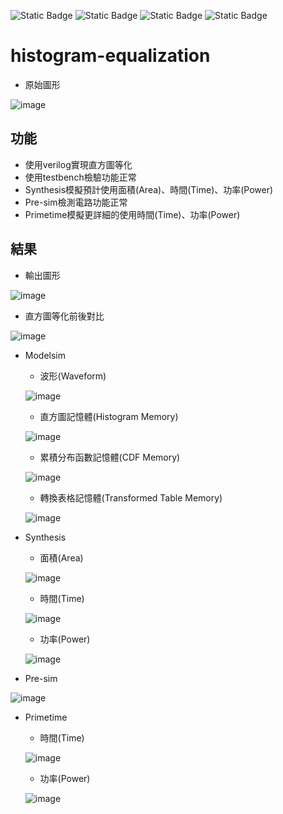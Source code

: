 ![Static Badge](https://img.shields.io/badge/passing-gray?label=build&labelColor=gray&color=green) ![Static Badge](https://img.shields.io/badge/53%25-gray?label=Verilog&labelColor=gray&color=violet) ![Static Badge](https://img.shields.io/badge/36.9%25-gray?label=Jupyter&labelColor=gray&color=orange) ![Static Badge](https://img.shields.io/badge/10.1%25-gray?label=Python&labelColor=gray&color=navy)

# histogram-equalization

*  原始圖形
  
  ![image](https://github.com/TingKaiHsu0525/histogram-equalization/assets/145333999/3bcfb296-baba-439c-811d-bb1232f5dced)


## 功能
*  使用verilog實現直方圖等化
*  使用testbench檢驗功能正常
*  Synthesis模擬預計使用面積(Area)、時間(Time)、功率(Power)
*  Pre-sim檢測電路功能正常
*  Primetime模擬更詳細的使用時間(Time)、功率(Power)

## 結果
*  輸出圖形

  ![image](https://github.com/TingKaiHsu0525/histogram-equalization/assets/145333999/a04d47c9-f247-47ee-bc93-c1f76a48a0f7)
*  直方圖等化前後對比
  
  ![image](https://github.com/TingKaiHsu0525/histogram-equalization/assets/145333999/8f24522c-79f6-4e44-8b0f-981d1f76aab2)

*  Modelsim
    *    波形(Waveform)
   
      ![image](https://github.com/TingKaiHsu0525/histogram-equalization/assets/145333999/4e104530-9c12-4756-929c-460d2fccc862)
    *    直方圖記憶體(Histogram Memory)
      
      ![image](https://github.com/TingKaiHsu0525/histogram-equalization/assets/145333999/9036e904-3f24-4893-a6c1-513bbb7a9e60)
    *    累積分布函數記憶體(CDF Memory)
     
      ![image](https://github.com/TingKaiHsu0525/histogram-equalization/assets/145333999/3cadcae0-4b80-4b1d-bf40-bf99cd9e6469)
    *    轉換表格記憶體(Transformed Table Memory)
      
      ![image](https://github.com/TingKaiHsu0525/histogram-equalization/assets/145333999/e520a05f-37f5-4d75-877c-7c7953abe642)

*  Synthesis
    *    面積(Area)
   
      ![image](https://github.com/TingKaiHsu0525/histogram-equalization/assets/145333999/391b32f3-9cc1-4d6d-b55d-0e7a7d7b235a)
    *    時間(Time)
  
      ![image](https://github.com/TingKaiHsu0525/histogram-equalization/assets/145333999/96129573-cefe-4123-91e3-6f1c5ac0c133)
    *    功率(Power)
   
      ![image](https://github.com/TingKaiHsu0525/histogram-equalization/assets/145333999/2d0615bf-a854-409d-8c8c-bfb3a25c0fb3)
*   Pre-sim
  
  ![image](https://github.com/TingKaiHsu0525/histogram-equalization/assets/145333999/c2b4d851-4ccb-4f5d-8863-ad2bdebc4589)
*   Primetime
    *    時間(Time)
    
      ![image](https://github.com/TingKaiHsu0525/histogram-equalization/assets/145333999/c3b25da8-1f0a-4876-8aa3-4ae2fd0e5286)
    *    功率(Power)
      
      ![image](https://github.com/TingKaiHsu0525/histogram-equalization/assets/145333999/9200cb80-ab93-49b6-9725-92acf9c96a91)
